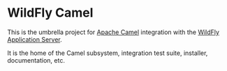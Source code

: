 # WildFly Camel

This is the umbrella project for [Apache Camel](http://camel.apache.org/) integration with the [WildFly Application Server](http://wildfly.org/).

It is the home of the Camel subsystem, integration test suite, installer, documentation, etc.

